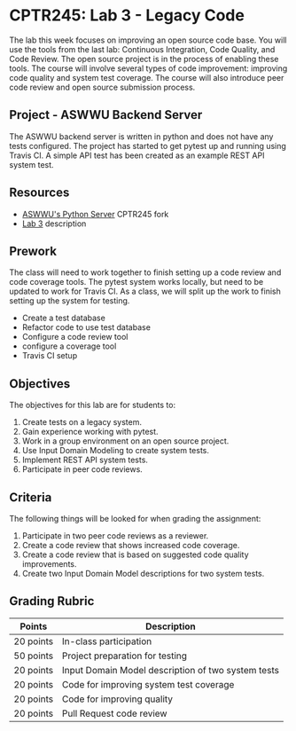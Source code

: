 # CPTR245: Lab 3 - Legacy Code

The lab this week focuses on improving an open source code base.
You will use the tools from the last lab: Continuous Integration, Code Quality, and Code Review.
The open source project is in the process of enabling these tools.
The course will involve several types of code improvement: improving code quality and system test coverage.
The course will also introduce peer code review and open source submission process.

## Project - ASWWU Backend Server
The ASWWU backend server is written in python and does not have any tests configured.
The project has started to get pytest up and running using Travis CI.
A simple API test has been created as an example REST API system test.

## Resources
 * [ASWWU's Python Server](https://github.com/prestoncarman/python_server) CPTR245 fork
 * [Lab 3](https://github.com/prestoncarman/wwu_cptr245_lab3) description

## Prework
The class will need to work together to finish setting up a code review and code coverage tools.
The pytest system works locally, but need to be updated to work for Travis CI.
As a class, we will split up the work to finish setting up the system for testing.

 - Create a test database
 - Refactor code to use test database
 - Configure a code review tool
 - configure a coverage tool
 - Travis CI setup


## Objectives
The objectives for this lab are for students to:

1. Create tests on a legacy system.
1. Gain experience working with pytest.
1. Work in a group environment on an open source project.
1. Use Input Domain Modeling to create system tests.
1. Implement REST API system tests.
1. Participate in peer code reviews.


## Criteria
The following things will be looked for when grading the assignment:

1. Participate in two peer code reviews as a reviewer.
1. Create a code review that shows increased code coverage.
1. Create a code review that is based on suggested code quality improvements.
1. Create two Input Domain Model descriptions for two system tests.


## Grading Rubric

Points      | Description
----------- | ---------------
20 points   | In-class participation
50 points   | Project preparation for testing
20 points   | Input Domain Model description of two system tests
20 points   | Code for improving system test coverage
20 points   | Code for improving quality
20 points   | Pull Request code review
